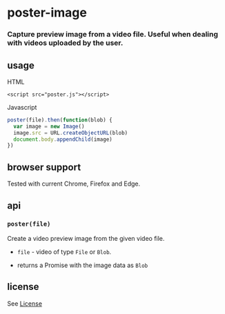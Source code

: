 # poster-image

### Capture preview image from a video file. Useful when dealing with videos uploaded by the user.

## usage

HTML
```
<script src="poster.js"></script>
```

Javascript
```js
poster(file).then(function(blob) {
  var image = new Image()
  image.src = URL.createObjectURL(blob)
  document.body.appendChild(image)
})
```

## browser support

Tested with current Chrome, Firefox and Edge.

## api

### `poster(file)`

Create a video preview image from the given video file.

* `file` - video of type `File` or `Blob`.

* returns a Promise with the image data as `Blob`

## license

See [License](LICENSE)